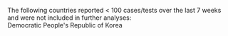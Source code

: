 The following countries reported < 100 cases/tests over the last 7 weeks and were not included in further analyses:<br>Democratic People's Republic of Korea
<br>
